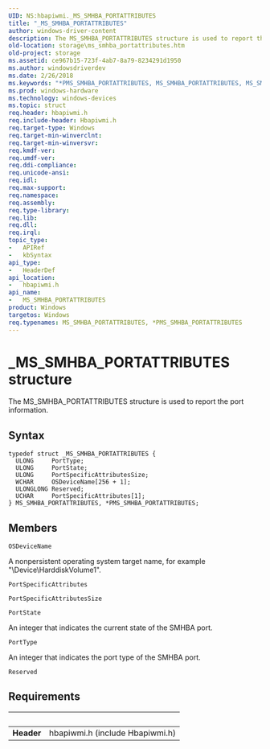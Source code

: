 ```yaml
---
UID: NS:hbapiwmi._MS_SMHBA_PORTATTRIBUTES
title: "_MS_SMHBA_PORTATTRIBUTES"
author: windows-driver-content
description: The MS_SMHBA_PORTATTRIBUTES structure is used to report the port information.
old-location: storage\ms_smhba_portattributes.htm
old-project: storage
ms.assetid: ce967b15-723f-4ab7-8a79-8234291d1950
ms.author: windowsdriverdev
ms.date: 2/26/2018
ms.keywords: "*PMS_SMHBA_PORTATTRIBUTES, MS_SMHBA_PORTATTRIBUTES, MS_SMHBA_PORTATTRIBUTES structure [Storage Devices], PMS_SMHBA_PORTATTRIBUTES, PMS_SMHBA_PORTATTRIBUTES structure pointer [Storage Devices], _MS_SMHBA_PORTATTRIBUTES, hbapiwmi/MS_SMHBA_PORTATTRIBUTES, hbapiwmi/PMS_SMHBA_PORTATTRIBUTES, storage.ms_smhba_portattributes, structs-Fibre_66af1ae7-5db4-4dd3-bacc-0665dd757660.xml"
ms.prod: windows-hardware
ms.technology: windows-devices
ms.topic: struct
req.header: hbapiwmi.h
req.include-header: Hbapiwmi.h
req.target-type: Windows
req.target-min-winverclnt: 
req.target-min-winversvr: 
req.kmdf-ver: 
req.umdf-ver: 
req.ddi-compliance: 
req.unicode-ansi: 
req.idl: 
req.max-support: 
req.namespace: 
req.assembly: 
req.type-library: 
req.lib: 
req.dll: 
req.irql: 
topic_type:
-	APIRef
-	kbSyntax
api_type:
-	HeaderDef
api_location:
-	hbapiwmi.h
api_name:
-	MS_SMHBA_PORTATTRIBUTES
product: Windows
targetos: Windows
req.typenames: MS_SMHBA_PORTATTRIBUTES, *PMS_SMHBA_PORTATTRIBUTES
---
```


# _MS_SMHBA_PORTATTRIBUTES structure
The MS_SMHBA_PORTATTRIBUTES structure is used to report the port information.

## Syntax
````
typedef struct _MS_SMHBA_PORTATTRIBUTES {
  ULONG     PortType;
  ULONG     PortState;
  ULONG     PortSpecificAttributesSize;
  WCHAR     OSDeviceName[256 + 1];
  ULONGLONG Reserved;
  UCHAR     PortSpecificAttributes[1];
} MS_SMHBA_PORTATTRIBUTES, *PMS_SMHBA_PORTATTRIBUTES;
````

## Members


`OSDeviceName`

A nonpersistent operating system target name, for example "\Device\HarddiskVolume1".

`PortSpecificAttributes`



`PortSpecificAttributesSize`



`PortState`

An integer that indicates the current state of the SMHBA port.

`PortType`

An integer that indicates the port type of the SMHBA port.

`Reserved`




## Requirements
| &nbsp; | &nbsp; |
| ---- |:---- |
| **Header** | hbapiwmi.h (include Hbapiwmi.h) |